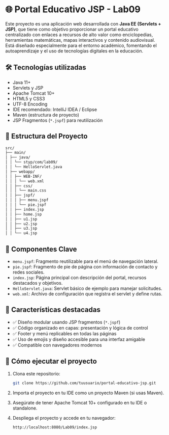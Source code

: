 # 🌐 Portal Educativo JSP - Lab09

Este proyecto es una aplicación web desarrollada con **Java EE (Servlets + JSP)**, que tiene como objetivo proporcionar un portal educativo centralizado con enlaces a recursos de alto valor como enciclopedias, herramientas matemáticas, mapas interactivos y contenido audiovisual. Está diseñado especialmente para el entorno académico, fomentando el autoaprendizaje y el uso de tecnologías digitales en la educación.

## 🛠️ Tecnologías utilizadas

- Java 11+
- Servlets y JSP
- Apache Tomcat 10+
- HTML5 y CSS3
- UTF-8 Encoding
- IDE recomendado: IntelliJ IDEA / Eclipse
- Maven (estructura de proyecto)
- JSP Fragmentos (`*.jspf`) para reutilización

## 📁 Estructura del Proyecto

```bash
src/
├── main/
│ ├── java/
│ │ └── styp/com/lab09/
│ │ └── HelloServlet.java
│ ├── webapp/
│ │ ├── WEB-INF/
│ │ │ └── web.xml
│ │ ├── css/
│ │ │ └── main.css
│ │ ├── jspf/
│ │ │ ├── menu.jspf
│ │ │ └── pie.jspf
│ │ ├── index.jsp
│ │ ├── home.jsp
│ │ ├── u1.jsp
│ │ ├── u2.jsp
│ │ ├── u3.jsp
│ │ └── u4.jsp
```


## 🧩 Componentes Clave

- `menu.jspf`: Fragmento reutilizable para el menú de navegación lateral.
- `pie.jspf`: Fragmento de pie de página con información de contacto y redes sociales.
- `index.jsp`: Página principal con descripción del portal, recursos destacados y objetivos.
- `HelloServlet.java`: Servlet básico de ejemplo para manejar solicitudes.
- `web.xml`: Archivo de configuración que registra el servlet y define rutas.

## 📌 Características destacadas

- ✅ Diseño modular usando JSP fragmentos (`*.jspf`)
- ✅ Código organizado en capas: presentación y lógica de control
- ✅ Footer y menú replicables en todas las páginas
- ✅ Uso de emojis y diseño accesible para una interfaz amigable
- ✅ Compatible con navegadores modernos

## 🚀 Cómo ejecutar el proyecto

1. Clona este repositorio:
   ```bash
   git clone https://github.com/tuusuario/portal-educativo-jsp.git
   ```
2. Importa el proyecto en tu IDE como un proyecto Maven (si usas Maven).

3. Asegúrate de tener Apache Tomcat 10+ configurado en tu IDE o standalone.

4. Despliega el proyecto y accede en tu navegador:
    ```bash
    http://localhost:8080/Lab09/index.jsp

    ```